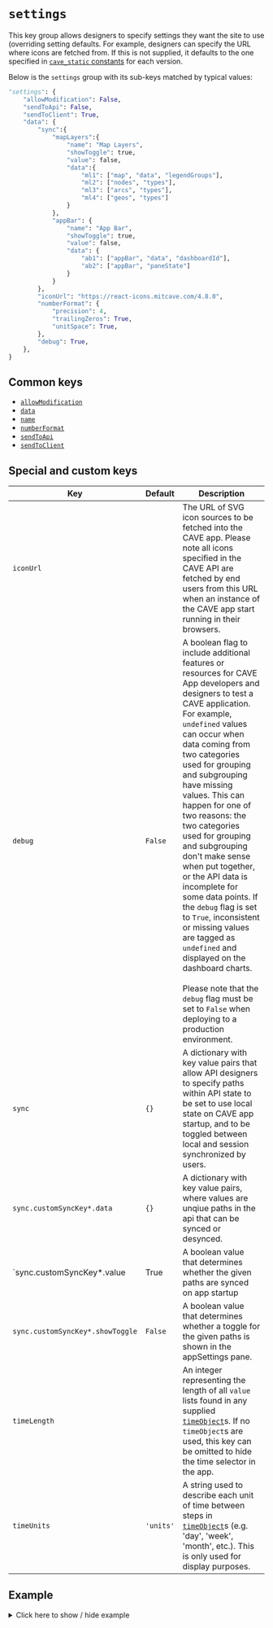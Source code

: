 # `settings`
This key group allows designers to specify settings they want the site to use (overriding setting defaults. For example, designers can specify the URL where icons are fetched from. If this is not supplied, it defaults to the one specified in [`cave_static` constants](https://github.com/MIT-CAVE/cave_static/blob/1.0.1/src/utils/constants.js) for each version.

Below is the `settings` group with its sub-keys matched by typical values:
```py
"settings": {
    "allowModification": False,
    "sendToApi": False,
    "sendToClient": True,
    "data": {
        "sync":{
            "mapLayers":{
                "name": "Map Layers",
                "showToggle": true,
                "value": false,
                "data":{
                    "ml1": ["map", "data", "legendGroups"],
                    "ml2": ["nodes", "types"],
                    "ml3": ["arcs", "types"],
                    "ml4": ["geos", "types"]
                }
            },
            "appBar": {
                "name": "App Bar",
                "showToggle": true,
                "value": false,
                "data": {
                    "ab1": ["appBar", "data", "dashboardId"],
                    "ab2": ["appBar", "paneState"]
                }
            }
        },
        "iconUrl": "https://react-icons.mitcave.com/4.8.0",
        "numberFormat": {
            "precision": 4,
            "trailingZeros": True,
            "unitSpace": True,
        },
        "debug": True,
    },
}
```

## Common keys
- [`allowModification`](../common_keys/common_keys.md#allowModification)
- [`data`](../common_keys/common_keys.md#data)
- [`name`](../common_keys/common_keys.md#name)
- [`numberFormat`](../common_keys/common_keys.md#number-format)
- [`sendToApi`](../common_keys/common_keys.md#sendToApi)
- [`sendToClient`](../common_keys/common_keys.md#sendToClient)

## Special and custom keys
Key | Default | Description
--- | ------- | -----------
<a name="iconUrl">`iconUrl`</a> | | The URL of SVG icon sources to be fetched into the CAVE app. Please note all icons specified in the CAVE API are fetched by end users from this URL when an instance of the CAVE app start running in their browsers.
<a name="debug">`debug`</a> | `False` | A boolean flag to include additional features or resources for CAVE App developers and designers to test a CAVE application. For example, `undefined` values can occur when data coming from two categories used for grouping and subgrouping have missing values. This can happen for one of two reasons: the two categories used for grouping and subgrouping don't make sense when put together, or the API data is incomplete for some data points. If the `debug` flag is set to `True`, inconsistent or missing values are tagged as `undefined` and displayed on the dashboard charts.<br><br>Please note that the `debug` flag must be set to `False` when deploying to a production environment.
<a name="sync">`sync`</a> | `{}` | A dictionary with key value pairs that allow API designers to specify paths within API state to be set to use local state on CAVE app startup, and to be toggled between local and session synchronized by users.
`sync.customSyncKey*.data` | `{}` | A dictionary with key value pairs, where values are unqiue paths in the api that can be synced or desynced.
`sync.customSyncKey*.value | True | A boolean value that determines whether the given paths are synced on app startup
`sync.customSyncKey*.showToggle` | `False` | A boolean value that determines whether a toggle for the given paths is shown in the appSettings pane.
<a name="timeLength">`timeLength`</a> | | An integer representing the length of all `value` lists found in any supplied [`timeObject`](../common_keys/time_object.md)s. If no `timeObject`s are used, this key can be omitted to hide the time selector in the app.
<a name="timeUnits">`timeUnits`</a> | `'units'` | A string used to describe each unit of time between steps in [`timeObject`](../common_keys/time_object.md)s (e.g. 'day', 'week', 'month', etc.). This is only used for display purposes.


## Example

<details>
  <summary>Click here to show / hide example</summary>

```py
"settings": {
    "allowModification": False,
    "sendToApi": False,
    "sendToClient": True,
    "data": {
        "sync":{
            "mapLayers":{
                "name": "Map Layers",
                "showToggle": True,
                "value": False,
                "data":{
                    "ml1": ["map", "data", "legendGroups"],
                    "ml2": ["nodes", "types"],
                    "ml3": ["arcs", "types"],
                    "ml4": ["geos", "types"],
                }
            },
            "appBar": {
                "name": "App Bar",
                "showToggle": True,
                "value": False,
                "data": {
                    "ab1": ["appBar", "data", "dashboardId"],
                    "ab2": ["appBar", "paneState"],
                }
            },
        },
        "iconUrl": "https://react-icons.mitcave.com/4.8.0",
        "numberFormat": {
            "precision": 4,
            "trailingZeros": False,
            "unitSpace": True,
        },
        "debug": True,
    },
},
```
</details>